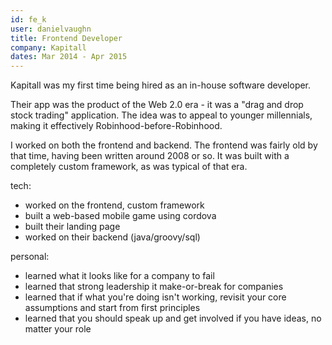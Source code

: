 ```yaml
---
id: fe_k
user: danielvaughn
title: Frontend Developer
company: Kapitall
dates: Mar 2014 - Apr 2015
---
```


Kapitall was my first time being hired as an in-house software developer.

Their app was the product of the Web 2.0 era - it was a "drag and drop stock trading" application.
The idea was to appeal to younger millennials, making it effectively Robinhood-before-Robinhood.

I worked on both the frontend and backend.
The frontend was fairly old by that time,
having been written around 2008 or so.
It was built with a completely custom framework, as was typical of that era.

tech:

- worked on the frontend, custom framework
- built a web-based mobile game using cordova
- built their landing page
- worked on their backend (java/groovy/sql)

personal:

- learned what it looks like for a company to fail
- learned that strong leadership it make-or-break for companies
- learned that if what you're doing isn't working, revisit your core assumptions and start from first principles
- learned that you should speak up and get involved if you have ideas, no matter your role
